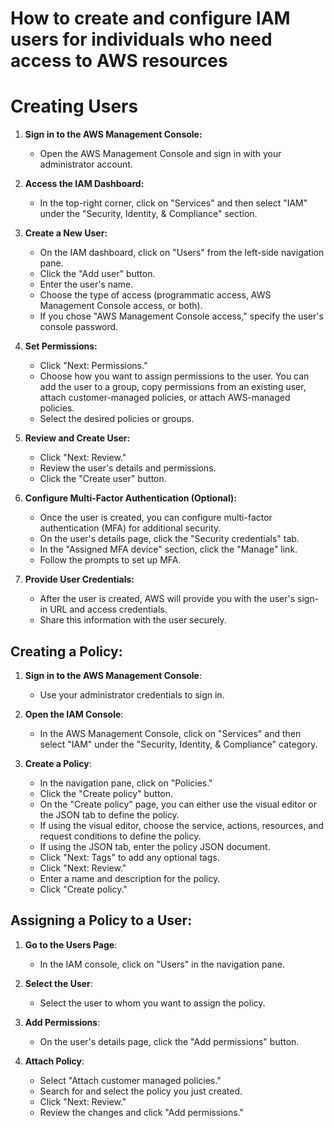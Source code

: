 # How to create and configure IAM users for individuals who need access to AWS resources

# Creating Users

1. **Sign in to the AWS Management Console:**
   - Open the AWS Management Console and sign in with your administrator account.

2. **Access the IAM Dashboard:**
   - In the top-right corner, click on "Services" and then select "IAM" under the "Security, Identity, & Compliance" section.

3. **Create a New User:**
   - On the IAM dashboard, click on "Users" from the left-side navigation pane.
   - Click the "Add user" button.
   - Enter the user's name.
   - Choose the type of access (programmatic access, AWS Management Console access, or both).
   - If you chose "AWS Management Console access," specify the user's console password.

4. **Set Permissions:**
   - Click "Next: Permissions."
   - Choose how you want to assign permissions to the user. You can add the user to a group, copy permissions from an existing user, attach customer-managed policies, or attach AWS-managed policies.
   - Select the desired policies or groups.

5. **Review and Create User:**
   - Click "Next: Review."
   - Review the user's details and permissions.
   - Click the "Create user" button.

6. **Configure Multi-Factor Authentication (Optional):**
   - Once the user is created, you can configure multi-factor authentication (MFA) for additional security.
   - On the user's details page, click the "Security credentials" tab.
   - In the "Assigned MFA device" section, click the "Manage" link.
   - Follow the prompts to set up MFA.

7. **Provide User Credentials:**
   - After the user is created, AWS will provide you with the user's sign-in URL and access credentials.
   - Share this information with the user securely.


## Creating a Policy:

1. **Sign in to the AWS Management Console**:
   - Use your administrator credentials to sign in.

2. **Open the IAM Console**:
   - In the AWS Management Console, click on "Services" and then select "IAM" under the "Security, Identity, & Compliance" category.

3. **Create a Policy**:
   - In the navigation pane, click on "Policies."
   - Click the "Create policy" button.
   - On the "Create policy" page, you can either use the visual editor or the JSON tab to define the policy.
   - If using the visual editor, choose the service, actions, resources, and request conditions to define the policy.
   - If using the JSON tab, enter the policy JSON document.
   - Click "Next: Tags" to add any optional tags.
   - Click "Next: Review."
   - Enter a name and description for the policy.
   - Click "Create policy."

## Assigning a Policy to a User:

1. **Go to the Users Page**:
   - In the IAM console, click on "Users" in the navigation pane.

2. **Select the User**:
   - Select the user to whom you want to assign the policy.

3. **Add Permissions**:
   - On the user's details page, click the "Add permissions" button.

4. **Attach Policy**:
   - Select "Attach customer managed policies."
   - Search for and select the policy you just created.
   - Click "Next: Review."
   - Review the changes and click "Add permissions."

